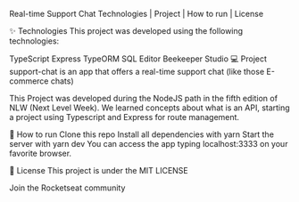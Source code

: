 Real-time Support Chat
Technologies   |    Project   |    How to run   |    License


✨ Technologies
This project was developed using the following technologies:

TypeScript
Express
TypeORM
SQL Editor Beekeeper Studio
💻 Project
support-chat is an app that offers a real-time support chat (like those E-commerce chats)

This Project was developed during the NodeJS path in the fifth edition of NLW (Next Level Week). We learned concepts about what is an API, starting a project using Typescript and Express for route management.

🚀 How to run
Clone this repo
Install all dependencies with yarn
Start the server with yarn dev
You can access the app typing localhost:3333 on your favorite browser.

📄 License
This project is under the MIT LICENSE

Join the Rocketseat community
